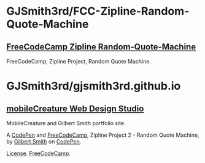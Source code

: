 # GJSmith3rd/FCC-Zipline-Random-Quote-Machine
[FreeCodeCamp Zipline Random-Quote-Machine](https://github.com/GJSmith3rd/FCC-Zipline-Random-Quote-Machine)
--------------------------------
FreeCodeCamp, Zipline Project, Random Quote Machine.

# GJSmith3rd/gjsmith3rd.github.io
[mobileCreature Web Design Studio](http://gjsmith3rd.github.io/)
--------------------------------
MobileCreature and Gilbert Smith portfolio site.

A [CodePen](http://codepen.io/GJSmith3rd/pen/RWojRp) and [FreeCodeCamp](http://freecodecamp.com/gjsmith3rd), Zipline Project 2 - Random Quote Machine, by [Gilbert Smith](http://codepen.io/GJSmith3rd) on [CodePen](http://codepen.io/).

[License](http://codepen.io/GJSmith3rd/pen/RWojRp).
[FreeCodeCamp](http://freecodecamp.com/gjsmith3rd).

